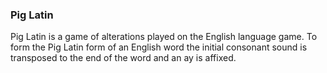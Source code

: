 ### Pig Latin

Pig Latin is a game of alterations played on the English language game. To form the Pig Latin form of an English word the initial consonant sound is transposed to the end of the word and an ay is affixed.